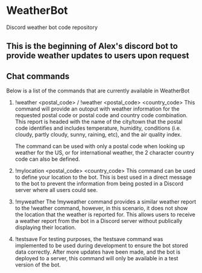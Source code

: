 # WeatherBot
Discord weather bot code repository

## This is the beginning of Alex's discord bot to provide weather updates to users upon request

## Chat commands
Below is a list of the commands that are currently available in WeatherBot

1. !weather <postal_code> / !weather <postal_code> <country_code>
    This command will provide an outoput with weather information for the requested postal code or postal code and country code combination. This report is headed with the name of the city/town that the postal code identifies and includes temperature, humidity, conditions (i.e. cloudy, partly cloudy, sunny, raining, etc), and the air quality index.

    The command can be used with only a postal code when looking up weather for the US, or for international weather, the 2 character country code can also be defined. 

2. !mylocation <postal_code> <country_code>
    This command can be used to define your location to the bot. This is best used in a direct message to the bot to prevent the information from being posted in a Discord server where all users could see.

3. !myweather
    The !myweather command provides a similar weather report to the !weather command, however, in this scenario, it does not show the location that the weather is reported for. This allows users to receive a weather report from the bot in a Discord server without publically displaying their location. 

4. !testsave
    For testing purposes, the !testsave command was implemented to be used during development to ensure the bot stored data correctly. After more updates have been made, and the bot is deployed to a server, this command will only be available in a test version of the bot. 
